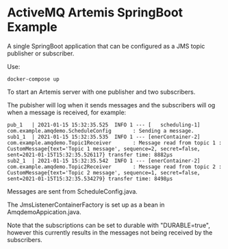 # ActiveMQ Artemis SpringBoot Example

A single SpringBoot application that can be configured as a JMS topic publisher or subscriber.

Use:

    docker-compose up

To start an Artemis server with one publisher and two subscribers.

The pubisher will log when it sends messages and the subscribers will og when a message is received,
for example:

    pub_1   | 2021-01-15 15:32:35.525  INFO 1 --- [   scheduling-1] com.example.amqdemo.ScheduleConfig       : Sending a message.
    sub1_1  | 2021-01-15 15:32:35.535  INFO 1 --- [enerContainer-2] com.example.amqdemo.Topic1Receiver       : Message read from topic 1 : CustomMessage{text='Topic 1 message', sequence=2, secret=false, sent=2021-01-15T15:32:35.526117} transfer time: 8882µs
    sub2_1  | 2021-01-15 15:32:35.542  INFO 1 --- [enerContainer-2] com.example.amqdemo.Topic2Receiver       : Message read from topic 2 : CustomMessage{text='Topic 2 message', sequence=1, secret=false, sent=2021-01-15T15:32:35.534279} transfer time: 8498µs

Messages are sent from ScheduleConfig.java.

The JmsListenerContainerFactory is set up as a bean in AmqdemoAppication.java.

Note that the subscriptions can be set to durable with "DURABLE=true",
however this currently results in the messages not being received by the subscribers.
